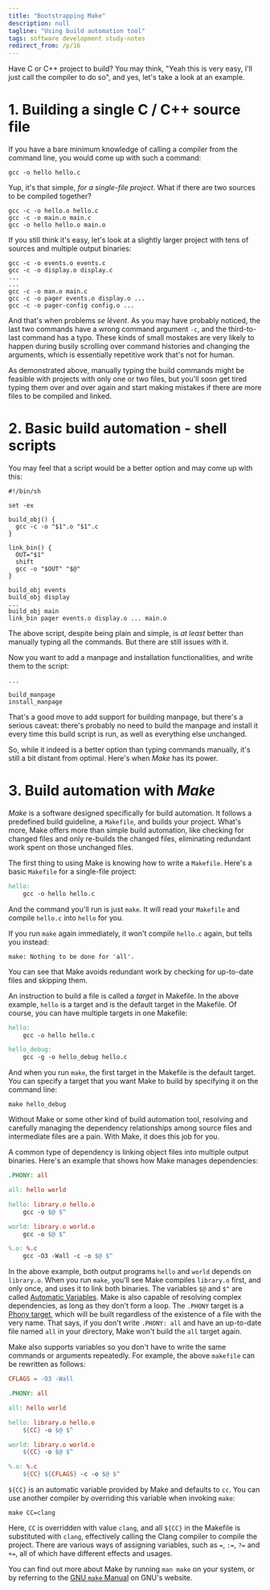 ```yaml
---
title: "Bootstrapping Make"
description: null
tagline: "Using build automation tool"
tags: software development study-notes
redirect_from: /p/16
---
```


Have C or C++ project to build? You may think, "Yeah this is very easy, I'll just call the compiler to do so", and yes, let's take a look at an example.

# 1. Building a single C / C++ source file

If you have a bare minimum knowledge of calling a compiler from the command line, you would come up with such a command:

```shell
gcc -o hello hello.c
```

Yup, it's that simple, *for a single-file project*. What if there are two sources to be compiled together?

```shell
gcc -c -o hello.o hello.c
gcc -c -o main.o main.c
gcc -o hello hello.o main.o
```

If you still think it's easy, let's look at a slightly larger project with tens of sources and multiple output binaries:

```shell
gcc -c -o events.o events.c
gcc -c -o display.o display.c
...
...
gcc -c -o man.o main.c
gcc -c -o pager events.o display.o ...
gcc -c -o pager-config config.o ...
```

And that's when problems *se lèvent*. As you may have probably noticed, the last two commands have a wrong command argument `-c`, and the third-to-last command has a typo.
These kinds of small mostakes are very likely to happen during busily scrolling over command histories and changing the arguments, which is essentially repetitive work that's not for human.

As demonstrated above, manually typing the build commands might be feasible with projects with only one or two files, but you'll soon get tired typing them over and over again and start making mistakes if there are more files to be compiled and linked.

# 2. Basic build automation - shell scripts

You may feel that a script would be a better option and may come up with this:

```shell
#!/bin/sh

set -ex

build_obj() {
  gcc -c -o "$1".o "$1".c
}

link_bin() {
  OUT="$1"
  shift
  gcc -o "$OUT" "$@"
}

build_obj events
build_obj display
...
build_obj main
link_bin pager events.o display.o ... main.o
```

The above script, despite being plain and simple, is *at least* better than manually typing all the commands. But there are still issues with it.

Now you want to add a manpage and installation functionalities, and write them to the script:

```shell
...

build_manpage
install_manpage
```

That's a good move to add support for building manpage, but there's a serious caveat: there's probably no need to build the manpage and install it every time this build script is run, as well as everything else unchanged.

So, while it indeed is a better option than typing commands manually, it's still a bit distant from optimal. Here's when *Make* has its power.

# 3. Build automation with *Make*

*Make* is a software designed specifically for build automation. It follows a predefined build guideline, a `Makefile`, and builds your project.
What's more, Make offers more than simple build automation, like checking for changed files and only re-builds the changed files, eliminating redundant work spent on those unchanged files.

The first thing to using Make is knowing how to write a `Makefile`. Here's a basic `Makefile` for a single-file project:

```makefile
hello:
    gcc -o hello hello.c
```

And the command you'll run is just `make`. It will read your `Makefile` and compile `hello.c` into `hello` for you.

If you run `make` again immediately, it won't compile `hello.c` again, but tells you instead:

```text
make: Nothing to be done for 'all'.
```

You can see that Make avoids redundant work by checking for up-to-date files and skipping them.

An instruction to build a file is called a *target* in Makefile. In the above example, `hello` is a target and is the default target in the Makefile. Of course, you can have multiple targets in one Makefile:

```makefile
hello:
    gcc -o hello hello.c

hello_debug:
    gcc -g -o hello_debug hello.c
```

And when you run `make`, the first target in the Makefile is the default target. You can specify a target that you want Make to build by specifying it on the command line:

```shell
make hello_debug
```

Without Make or some other kind of build automation tool, resolving and carefully managing the dependency relationships among source files and intermediate files are a pain. With Make, it does this job for you.

A common type of dependency is linking object files into multiple output binaries. Here's an example that shows how Make manages dependencies:

```makefile
.PHONY: all

all: hello world

hello: library.o hello.o
    gcc -o $@ $^

world: library.o world.o
    gcc -o $@ $^

%.o: %.c
    gcc -O3 -Wall -c -o $@ $^
```

In the above example, both output programs `hello` and `world` depends on `library.o`. When you run `make`, you'll see Make compiles `library.o` first, and only once, and uses it to link both binaries. The variables `$@` and `$^` are called [Automatic Variables][1]. Make is also capable of resolving complex dependencies, as long as they don't form a loop. The `.PHONY` target is a [Phony target][2], which will be built regardless of the existence of a file with the very name. That says, if you don't write `.PHONY: all` and have an up-to-date file named `all` in your directory, Make won't build the `all` target again.

Make also supports variables so you don't have to write the same commands or arguments repeatedly. For example, the above `makefile` can be rewritten as follows:

```makefile
CFLAGS = -O3 -Wall

.PHONY: all

all: hello world

hello: library.o hello.o
    ${CC} -o $@ $^

world: library.o world.o
    ${CC} -o $@ $^

%.o: %.c
    ${CC} ${CFLAGS} -c -o $@ $^
```

`${CC}` is an automatic variable provided by Make and defaults to `cc`. You can use another compiler by overriding this variable when invoking `make`:

```shell
make CC=clang
```

Here, `CC` is overridden with value `clang`, and all `${CC}` in the Makefile is substituted with `clang`, effectively calling the Clang compiler to compile the project. There are various ways of assigning variables, such as `=`, `:=`, `?=` and `+=`, all of which have different effects and usages.

You can find out more about Make by running `man make` on your system, or by referring to the [GNU `make` Manual][m] on GNU's website.


  [1]: https://www.gnu.org/s/make/manual/html_node/Automatic-Variables.html
  [2]: https://www.gnu.org/s/make/manual/html_node/Phony-Targets.html
  [m]: https://www.gnu.org/software/make/manual/make.html
